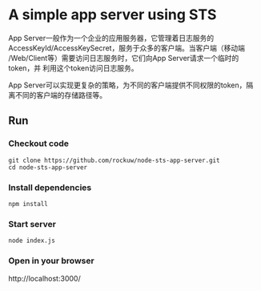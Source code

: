 # A simple app server using STS

App Server一般作为一个企业的应用服务器，它管理着日志服务的
AccessKeyId/AccessKeySecret，服务于众多的客户端。当客户端（移动端
/Web/Client等）需要访问日志服务时，它们向App Server请求一个临时的token，并
利用这个token访问日志服务。

App Server可以实现更复杂的策略，为不同的客户端提供不同权限的token，隔
离不同的客户端的存储路径等。

## Run

### Checkout code

    git clone https://github.com/rockuw/node-sts-app-server.git
    cd node-sts-app-server

### Install dependencies

    npm install

### Start server

    node index.js

### Open in your browser

http://localhost:3000/
